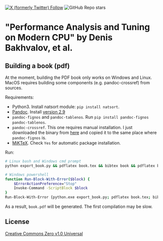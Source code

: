 [![X (formerly Twitter) Follow](https://img.shields.io/twitter/follow/dendibakh)](https://twitter.com/dendibakh)
![GitHub Repo stars](https://img.shields.io/github/stars/dendibakh/perf-book)

# "Performance Analysis and Tuning on Modern CPU" by Denis Bakhvalov, et al.

## Building a book (pdf)

At the moment, building the PDF book only works on Windows and Linux. MacOS requires building some components (e.g. pandoc-crossref) from sources.

Requirements:

 * Python3. Install natsort module: `pip install natsort`.
 * [Pandoc](https://pandoc.org/installing.html). Install [version 2.9](https://github.com/jgm/pandoc/releases/tag/2.9.2.1)
 * `pandoc-fignos` and `pandoc-tablenos`. Run `pip install pandoc-fignos pandoc-tablenos`.
 * `pandoc-crossref`. This one requires manual installation. I just downloaded the binary from [here](https://github.com/lierdakil/pandoc-crossref/releases/tag/v0.3.6.4) and copied it to the same place where `pandoc-fignos` is.
 * [MiKTeX](https://miktex.org/download). Check `Yes` for automatic package installation.

Run:
```bash
# Linux bash and Windows cmd prompt
python export_book.py && pdflatex book.tex && bibtex book && pdflatex book.tex && pdflatex book.tex

# Windows powershell
function Run-Block-With-Error($block) {
    $ErrorActionPreference="Stop"
    Invoke-Command -ScriptBlock $block
}
Run-Block-With-Error {python.exe export_book.py; pdflatex book.tex; bibtex book; pdflatex book.tex; pdflatex book.tex}
```

As a result, `book.pdf` will be generated. The first compilation may be slow.

## License

[Creative Commons Zero v1.0 Universal](LICENSE)
